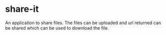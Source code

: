 # share-it
An application to share files.
The files can be uploaded and url returned can be shared which can be used to download the file.
